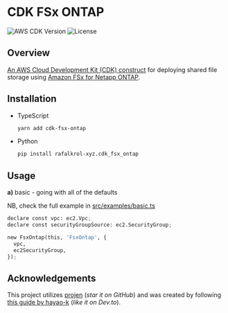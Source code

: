 # CDK FSx ONTAP

![AWS CDK Version](https://img.shields.io/badge/AWS%20CDK-v2-blue)
![License](https://img.shields.io/badge/license-MIT-blue)

## Overview

[An AWS Cloud Development Kit (CDK) construct](https://docs.aws.amazon.com/cdk/v2/guide/constructs.html)
for deploying shared file storage using
[Amazon FSx for Netapp ONTAP](https://docs.aws.amazon.com/fsx/latest/ONTAPGuide/what-is-fsx-ontap.html).

## Installation

* TypeScript

  ```bash
  yarn add cdk-fsx-ontap
  ```
* Python

  ```bash
  pip install rafalkrol-xyz.cdk_fsx_ontap
  ```

## Usage

**a)** basic - going with all of the defaults

NB, check the full example in [src/examples/basic.ts](src/examples/basic.ts)

```python
declare const vpc: ec2.Vpc;
declare const securityGroupSource: ec2.SecurityGroup;

new FsxOntap(this, 'FsxOntap', {
  vpc,
  ec2SecurityGroup,
});
```

## Acknowledgements

This project utilizes [projen](https://github.com/projen/projen) (*star it on GitHub*)
and was created by following [this guide by hayao-k](https://dev.to/aws-builders/a-beginner-s-guide-to-create-aws-cdk-construct-library-with-projen-5eh4)
(*like it on Dev.to*).
